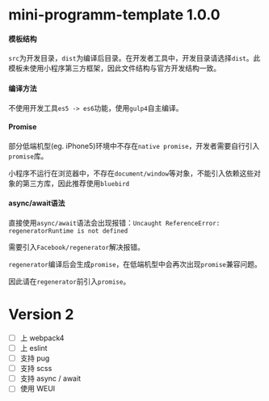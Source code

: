 # mini-programm-template 1.0.0

#### 模板结构

`src`为开发目录，`dist`为编译后目录。在开发者工具中，开发目录请选择`dist`。此模板未使用小程序第三方框架，因此文件结构与官方开发结构一致。

#### 编译方法

不使用开发工具`es5 -> es6`功能，使用`gulp4`自主编译。

#### Promise

部分低端机型(eg. iPhone5)环境中不存在`native promise`，开发者需要自行引入`promise`库。

小程序不运行在浏览器中，不存在`document/window`等对象，不能引入依赖这些对象的第三方库，因此推荐使用`bluebird`

#### async/await语法

直接使用`async/await`语法会出现报错：`Uncaught ReferenceError: regeneratorRuntime is not defined`

需要引入`Facebook/regenerator`解决报错。

`regenerator`编译后会生成`promise`，在低端机型中会再次出现`promise`兼容问题。

因此请在`regenerator`前引入`promise`。

# Version 2

- [ ] 上 webpack4
- [ ] 上 eslint
- [ ] 支持 pug
- [ ] 支持 scss
- [ ] 支持 async / await
- [ ] 使用 WEUI